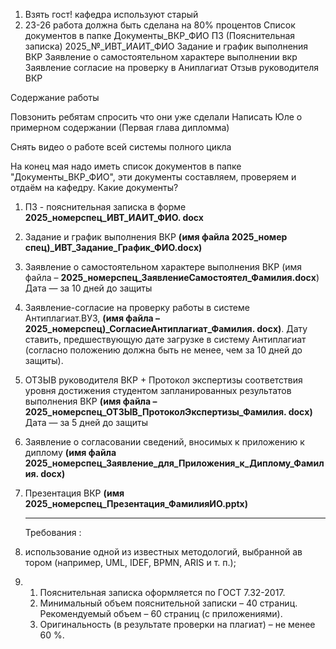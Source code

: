 1. Взять гост! кафедра используют старый
2. 23-26 работа должна быть сделана на 80% процентов
	   Список документов в папке Документы_ВКР_ФИО
	   ПЗ (Пояснительная записка) 2025_№_ИВТ_ИАИТ_ФИО
	   Задание и график выполнения ВКР
	   Заявление о самостоятельном характере выполнении вкр
	   Заявление согласие на проверку в Аниплагиат
	   Отзыв руководителя ВКР

	
	   
Содержание работы

Повзонить ребятам спросить что они уже сделали 
Написать Юле о примерном содержании (Первая глава дипломма)

Снять видео о работе всей системы полного цикла



На конец мая надо иметь список документов в папке "Документы_ВКР_ФИО", эти документы составляем, проверяем и отдаём на кафедру.
Какие документы? 

1. ПЗ - пояснительная записка в форме **2025_номерспец_ИВТ_ИАИТ_ФИО. docx**
2. Задание и график выполнения ВКР **(имя файла 2025_номер спец)_ИВТ_Задание_График_ФИО.docх)**
 3. Заявление о самостоятельном характере выполнения ВКР (имя файла – **2025_номерспец_ЗаявлениеСамостоятел_Фамилия.docх**) Дата — за 10 дней до защиты
4. Заявление-согласие на проверку работы в системе Антиплагиат.ВУЗ, **(имя файла – 2025_номерспец)_СогласиеАнтиплагиат_Фамилия. docх)**.  Дату ставить, предшествующую дате загрузке в систему Антиплагиат (согласно положению должна быть не менее, чем за 10 дней до защиты).
5. ОТЗЫВ руководителя ВКР + Протокол экспертизы соответствия уровня достижения студентом запланированных результатов выполнения ВКР **(имя файла – 2025_номерспец_ОТЗЫВ_ПротоколЭкспертизы_Фамилия. docх)** Дата — за 5 дней до защиты
 6. Заявление о согласовании сведений, вносимых к приложению к диплому **(имя файла 2025_номерспец_Заявление_для_Приложения_к_Диплому_Фамилия. docх)**
7. Презентация ВКР **(имя 2025_номерспец_Презентация_ФамилияИО.pptx)**
   
   ---

   Требования :
1. использование одной из известных методологий, выбранной ав тором (например, UML, IDEF, BPMN, ARIS и т. п.);
2.  
	1. Пояснительная записка оформляется по ГОСТ 7.32-2017.  
	2. Минимальный объем пояснительной записки – 40 страниц. Рекомендуемый объем – 60 страниц (с приложениями). 
	3. Оригинальность (в результате проверки на плагиат) – не менее 60 %.